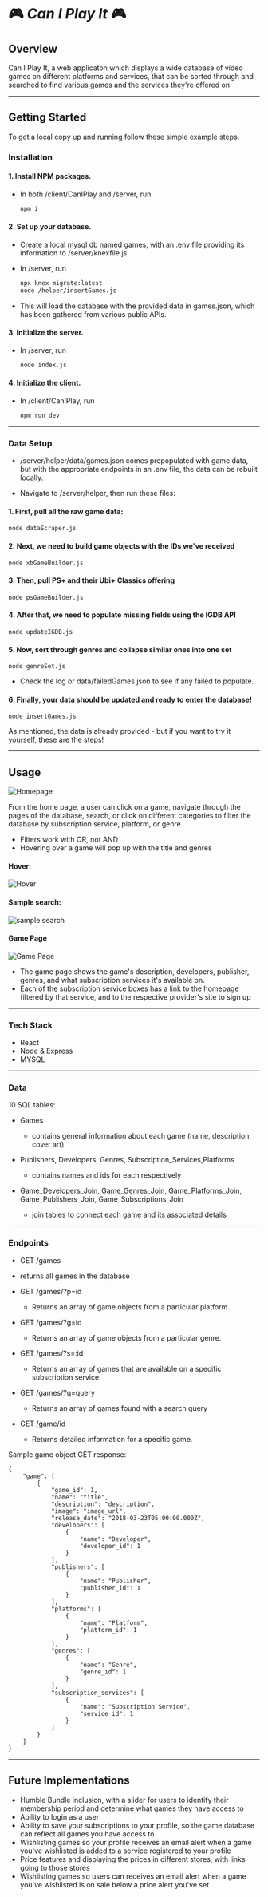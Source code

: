 # 🎮 *Can I Play It* 🎮

## Overview

Can I Play It, a web applicaton which displays a wide database of video games on different platforms and services, that can be sorted through and searched to find various games and the services they're offered on

---
## Getting Started

To get a local copy up and running follow these simple example steps.


### Installation


#### 1. Install NPM packages.

- In both /client/CanIPlay and /server, run

  ```sh
  npm i
  ```
#### 2. Set up your database.

- Create a local mysql db named games, with an .env file providing its information to /server/knexfile.js

- In /server, run
  ```sh
  npx knex migrate:latest
  node /helper/insertGames.js
  ```
- This will load the database with the provided data in games.json, which has been gathered from various public APIs.

#### 3. Initialize the server.

- In /server, run

  ```sh
  node index.js
  ```

#### 4. Initialize the client.

- In /client/CanIPlay, run

  ```sh
  npm run dev
  ```

---

### Data Setup

- /server/helper/data/games.json comes prepopulated with game data, but with the appropriate endpoints in an .env file, the data can be rebuilt locally.

- Navigate to /server/helper, then run these files:

#### 1. First, pull all the raw game data:
`node dataScraper.js`

#### 2. Next, we need to build game objects with the IDs we've received
`node xbGameBuilder.js`


#### 3. Then, pull PS+ and their Ubi+ Classics offering
   `node psGameBuilder.js`

#### 4. After that, we need to populate missing fields using the IGDB API
 `node updateIGDB.js`

#### 5. Now, sort through genres and collapse similar ones into one set
`node genreSet.js`

  - Check the log or data/failedGames.json to see if any failed to populate.

#### 6. Finally, your data should be updated and ready to enter the database!
`node insertGames.js`

As mentioned, the data is already provided - but if you want to try it yourself, these are the steps!

---

## Usage

![Homepage](image/image.png)

From the home page, a user can click on a game, navigate through the pages of the database, search, or click on different categories to filter the database by subscription service, platform, or genre. 
  - Filters work with OR, not AND
  - Hovering over a game will pop up with the title and genres

####  Hover:

![Hover](image/hover.gif)

#### Sample search:

![sample search](image/image-3.png)

#### Game Page
![Game Page](image/image-4.png)
 - The game page shows the game's description, developers, publisher, genres, and what subscription services it's available on.
 - Each of the subscription service boxes has a link to the homepage filtered by that service, and to the respective provider's site to sign up

---

### Tech Stack

- React
- Node & Express
- MYSQL 

---

### Data

10 SQL tables:

- Games
  - contains general information about each game (name, description, cover art)

- Publishers, Developers, Genres, Subscription_Services,Platforms
  - contains names and ids for each respectively

- Game_Developers_Join, Game_Genres_Join, Game_Platforms_Join, Game_Publishers_Join, Game_Subscriptions_Join
  - join tables to connect each game and its associated details

--- 

### Endpoints

* GET /games
 * returns all games in the database

* GET /games/?p=id
  * Returns an array of game objects from a particular platform.

* GET /games/?g=id
  * Returns an array of game objects from a particular genre.

* GET /games/?s=:id
  * Returns an array of games that are available on a specific subscription service.

* GET /games/?q=query
  * Returns an array of games found with a search query 

* GET /game/id
  * Returns detailed information for a specific game.


Sample game object GET response:

```
{
    "game": [
        {
            "game_id": 1,
            "name": "title",
            "description": "description",
            "image": "image_url",
            "release_date": "2018-03-23T05:00:00.000Z",
            "developers": [
                {
                    "name": "Developer",
                    "developer_id": 1
                }
            ],
            "publishers": [
                {
                    "name": "Publisher",
                    "publisher_id": 1
                }
            ],
            "platforms": [
                {
                    "name": "Platform",
                    "platform_id": 1
                }
            ],
            "genres": [
                {
                    "name": "Genre",
                    "genre_id": 1
                }
            ],
            "subscription_services": [
                {
                    "name": "Subscription Service",
                    "service_id": 1
                }
            ]
        }
    ]
}

```

---


## Future Implementations

* Humble Bundle inclusion, with a slider for users to identify their membership period and determine what games they have access to
* Ability to login as a user
* Ability to save your subscriptions to your profile, so the game database can reflect all games you have access to
* Wishlisting games so your profile receives an email alert when a game you've wishlisted is added to a service registered to your profile
* Price features and displaying the prices in different stores, with links going to those stores
* Wishlisting games so users can receives an email alert when a game you've wishlisted is on sale below a price alert you've set
